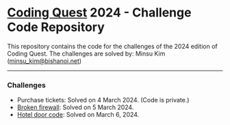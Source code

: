 # [Coding Quest](https://codingquest.io) 2024 - Challenge Code Repository

This repository contains the code for the challenges of the 2024 edition of Coding Quest.
The challenges are solved by: Minsu Kim ([minsu_kim@bishanoi.net](mailto:minsu_kim@bishanoi.net))

---

### Challenges

- Purchase tickets: Solved on 4 March 2024. (Code is private.)
- [Broken firewall](./src/02.ts): Solved on 5 March 2024.
- [Hotel door code](./src/03.ts): Solved on March 6, 2024.
<!--
- [](./src/04.ts): Solved on 7 March 2024.
- [](./src/05.ts): Solved on 8 March 2024.
- [](./src/06.ts): Solved on 11 March 2024.
- [](./src/07.ts): Solved on 12 March 2024.
- [](./src/08.ts): Solved on 13 March 2024.
- [](./src/09.ts): Solved on 14 March 2024.
- [](./src/10.ts): Solved on 15 March 2024.
  -->
